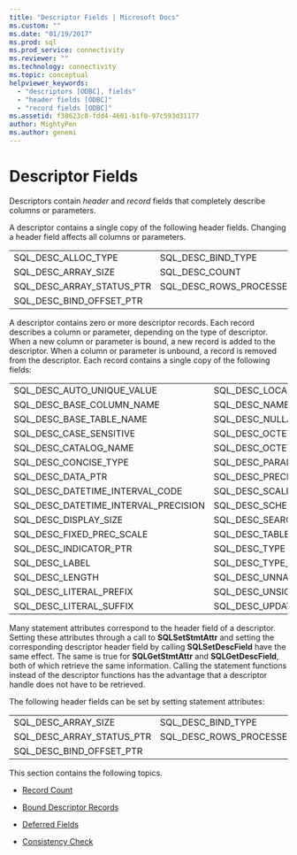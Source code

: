 ```yaml
---
title: "Descriptor Fields | Microsoft Docs"
ms.custom: ""
ms.date: "01/19/2017"
ms.prod: sql
ms.prod_service: connectivity
ms.reviewer: ""
ms.technology: connectivity
ms.topic: conceptual
helpviewer_keywords: 
  - "descriptors [ODBC], fields"
  - "header fields [ODBC]"
  - "record fields [ODBC]"
ms.assetid: f38623c8-fdd4-4601-b1f0-97c593d31177
author: MightyPen
ms.author: genemi
---
```

# Descriptor Fields
Descriptors contain *header* and *record* fields that completely describe columns or parameters.  
  
 A descriptor contains a single copy of the following header fields. Changing a header field affects all columns or parameters.  
  
|||  
|-|-|  
|SQL_DESC_ALLOC_TYPE|SQL_DESC_BIND_TYPE|  
|SQL_DESC_ARRAY_SIZE|SQL_DESC_COUNT|  
|SQL_DESC_ARRAY_STATUS_PTR|SQL_DESC_ROWS_PROCESSED_PTR|  
|SQL_DESC_BIND_OFFSET_PTR||  
  
 A descriptor contains zero or more descriptor records. Each record describes a column or parameter, depending on the type of descriptor. When a new column or parameter is bound, a new record is added to the descriptor. When a column or parameter is unbound, a record is removed from the descriptor. Each record contains a single copy of the following fields:  
  
|||  
|-|-|  
|SQL_DESC_AUTO_UNIQUE_VALUE|SQL_DESC_LOCAL_TYPE_NAME|  
|SQL_DESC_BASE_COLUMN_NAME|SQL_DESC_NAME|  
|SQL_DESC_BASE_TABLE_NAME|SQL_DESC_NULLABLE|  
|SQL_DESC_CASE_SENSITIVE|SQL_DESC_OCTET_LENGTH|  
|SQL_DESC_CATALOG_NAME|SQL_DESC_OCTET_LENGTH_PTR|  
|SQL_DESC_CONCISE_TYPE|SQL_DESC_PARAMETER_TYPE|  
|SQL_DESC_DATA_PTR|SQL_DESC_PRECISION|  
|SQL_DESC_DATETIME_INTERVAL_CODE|SQL_DESC_SCALE|  
|SQL_DESC_DATETIME_INTERVAL_PRECISION|SQL_DESC_SCHEMA_NAME|  
|SQL_DESC_DISPLAY_SIZE|SQL_DESC_SEARCHABLE|  
|SQL_DESC_FIXED_PREC_SCALE|SQL_DESC_TABLE_NAME|  
|SQL_DESC_INDICATOR_PTR|SQL_DESC_TYPE|  
|SQL_DESC_LABEL|SQL_DESC_TYPE_NAME|  
|SQL_DESC_LENGTH|SQL_DESC_UNNAMED|  
|SQL_DESC_LITERAL_PREFIX|SQL_DESC_UNSIGNED|  
|SQL_DESC_LITERAL_SUFFIX|SQL_DESC_UPDATABLE|  
  
 Many statement attributes correspond to the header field of a descriptor. Setting these attributes through a call to **SQLSetStmtAttr** and setting the corresponding descriptor header field by calling **SQLSetDescField** have the same effect. The same is true for **SQLGetStmtAttr** and **SQLGetDescField**, both of which retrieve the same information. Calling the statement functions instead of the descriptor functions has the advantage that a descriptor handle does not have to be retrieved.  
  
 The following header fields can be set by setting statement attributes:  
  
|||  
|-|-|  
|SQL_DESC_ARRAY_SIZE|SQL_DESC_BIND_TYPE|  
|SQL_DESC_ARRAY_STATUS_PTR|SQL_DESC_ROWS_PROCESSED_PTR|  
|SQL_DESC_BIND_OFFSET_PTR||  
  
 This section contains the following topics.  
  
-   [Record Count](../../../odbc/reference/develop-app/record-count.md)  
  
-   [Bound Descriptor Records](../../../odbc/reference/develop-app/bound-descriptor-records.md)  
  
-   [Deferred Fields](../../../odbc/reference/develop-app/deferred-fields.md)  
  
-   [Consistency Check](../../../odbc/reference/develop-app/consistency-check.md)
